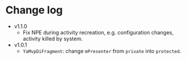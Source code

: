 # Change log

+ v1.1.0
  - Fix NPE during activity recreation, e.g. configuration changes, activity killed by system.
+ v1.0.1
  - `YaMvpDiFragment`: change `mPresenter` from `private` into `protected`.
